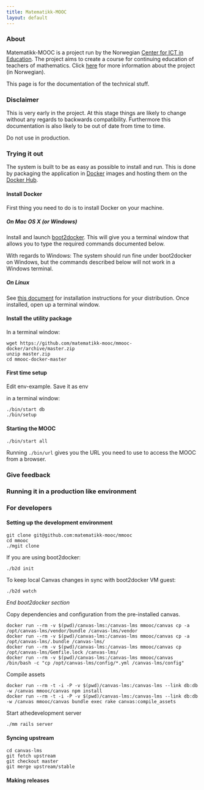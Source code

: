 ```yaml
---
title: Matematikk-MOOC
layout: default
---
```


### About

Matematikk-MOOC is a project run by the Norwegian
[Center for ICT in Education][ictcenter]. The project aims to create a
course for continuing education of teachers of mathematics. Click
[here][mmooc-project-page] for more information about the project (in
Norwegian).

This page is for the documentation of the technical stuff.

### Disclaimer

This is very early in the project. At this stage things are likely to
change without any regards to backwards compatibility. Furthermore
this documentation is also likely to be out of date from time to time.

Do not use in production.

### Trying it out

The system is built to be as easy as possible to install and run. This
is done by packaging the application in [Docker][docker] images and
hosting them on the [Docker Hub][docker-hub-org].

#### Install Docker

First thing you need to do is to install Docker on your machine.

##### On Mac OS X (or Windows)

Install and launch [boot2docker][boot2docker]. This will give you a
terminal window that allows you to type the required commands
documented below.

With regards to Windows: The system should run fine under boot2docker
on Windows, but the commands described below will not work in a
Windows terminal.

##### On Linux

See [this document][docker-install] for installation instructions for
your distribution. Once installed, open up a terminal window.

#### Install the utility package

In a terminal window:

    wget https://github.com/matematikk-mooc/mmooc-docker/archive/master.zip
    unzip master.zip
    cd mmooc-docker-master

#### First time setup

Edit env-example. Save it as env

in a terminal window:


    ./bin/start db
    ./bin/setup


#### Starting the MOOC

    ./bin/start all

Running `./bin/url` gives you the URL you need to use to access the MOOC from a browser.


### Give feedback

### Running it in a production like environment

### For developers

#### Setting up the development environment

    git clone git@github.com:matematikk-mooc/mmooc
    cd mmooc
    ./mgit clone

If you are using boot2docker:

    ./b2d init

To keep local Canvas changes in sync with boot2docker VM guest:

    ./b2d watch

*End boot2docker section*

Copy dependencies and configuration from the pre-installed canvas.

    docker run --rm -v $(pwd)/canvas-lms:/canvas-lms mmooc/canvas cp -a /opt/canvas-lms/vendor/bundle /canvas-lms/vendor
    docker run --rm -v $(pwd)/canvas-lms:/canvas-lms mmooc/canvas cp -a /opt/canvas-lms/.bundle /canvas-lms/
    docker run --rm -v $(pwd)/canvas-lms:/canvas-lms mmooc/canvas cp /opt/canvas-lms/Gemfile.lock /canvas-lms/
    docker run --rm -v $(pwd)/canvas-lms:/canvas-lms mmooc/canvas /bin/bash -c "cp /opt/canvas-lms/config/*.yml /canvas-lms/config"

Compile assets

    docker run --rm -t -i -P -v $(pwd)/canvas-lms:/canvas-lms --link db:db -w /canvas mmooc/canvas npm install
    docker run --rm -t -i -P -v $(pwd)/canvas-lms:/canvas-lms --link db:db -w /canvas mmooc/canvas bundle exec rake canvas:compile_assets


Start athedevelopment server

    ./mm rails server


#### Syncing upstream

    cd canvas-lms
    git fetch upstream
    git checkout master
    git merge upstream/stable


#### Making releases

[ictcenter]: https://iktsenteret.no/english
[mmooc-project-page]: https://iktsenteret.no/prosjekter/matematikk-mooc
[docker]: http://docker.com
[docker-install]: https://docs.docker.com/installation/#installation
[boot2docker]: http://boot2docker.io
[docker-hub-org]: https://registry.hub.docker.com/repos/mmooc/
